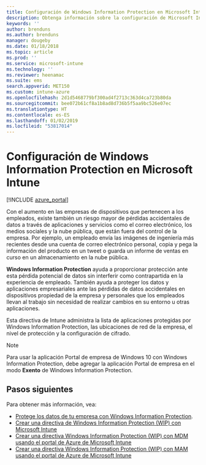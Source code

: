 ```yaml
---
title: Configuración de Windows Information Protection en Microsoft Intune | Microsoft Intune
description: Obtenga información sobre la configuración de Microsoft Intune que puede usar para administrar Windows Information Protection.
keywords: ''
author: brenduns
ms.author: brenduns
manager: dougeby
ms.date: 01/18/2018
ms.topic: article
ms.prod: ''
ms.service: microsoft-intune
ms.technology: ''
ms.reviewer: heenamac
ms.suite: ems
search.appverid: MET150
ms.custom: intune-azure
ms.openlocfilehash: 2d1d5468779bf300ad4f2713c363d4ca723b80da
ms.sourcegitcommit: bee072b61cf8a1b8ad8d736b5f5aa9bc526e07ec
ms.translationtype: HT
ms.contentlocale: es-ES
ms.lasthandoff: 01/02/2019
ms.locfileid: "53817014"
---
```

# <a name="how-to-configure-windows-information-protection-in-microsoft-intune"></a>Configuración de Windows Information Protection en Microsoft Intune

[!INCLUDE [azure_portal](./includes/azure_portal.md)]

Con el aumento en las empresas de dispositivos que pertenecen a los empleados, existe también un riesgo mayor de pérdidas accidentales de datos a través de aplicaciones y servicios como el correo electrónico, los medios sociales y la nube pública, que están fuera del control de la empresa. Por ejemplo, un empleado envía las imágenes de ingeniería más recientes desde una cuenta de correo electrónico personal, copia y pega la información del producto en un tweet o guarda un informe de ventas en curso en un almacenamiento en la nube pública.

**Windows Information Protection** ayuda a proporcionar protección ante esta pérdida potencial de datos sin interferir como contrapartida en la experiencia de empleado. También ayuda a proteger los datos y aplicaciones empresariales ante las pérdidas de datos accidentales en dispositivos propiedad de la empresa y personales que los empleados llevan al trabajo sin necesidad de realizar cambios en su entorno u otras aplicaciones.

Esta directiva de Intune administra la lista de aplicaciones protegidas por Windows Information Protection, las ubicaciones de red de la empresa, el nivel de protección y la configuración de cifrado.

>[!NOTE]
> Para usar la aplicación Portal de empresa de Windows 10 con Windows Information Protection, debe agregar la aplicación Portal de empresa en el modo **Exento** de Windows Information Protection. 

## <a name="next-steps"></a>Pasos siguientes
Para obtener más información, vea:
-  [Protege los datos de tu empresa con Windows Information Protection](https://technet.microsoft.com/itpro/windows/keep-secure/protect-enterprise-data-using-wip).
- [Crear una directiva de Windows Information Protection (WIP) con Microsoft Intune](https://docs.microsoft.com/windows/threat-protection/windows-information-protection/create-wip-policy-using-intune)
- [Crear una directiva Windows Information Protection (WIP) con MDM usando el portal de Azure de Microsoft Intune](https://docs.microsoft.com/windows/threat-protection/windows-information-protection/create-wip-policy-using-intune-azure)
- [Crear una directiva Windows Information Protection (WIP) con MAM usando el portal de Azure de Microsoft Intune](https://docs.microsoft.com/windows/threat-protection/windows-information-protection/create-wip-policy-using-mam-intune-azure)
